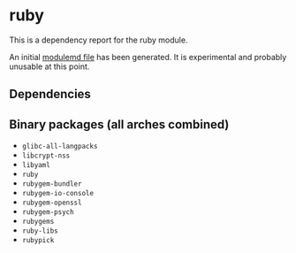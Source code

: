 # ruby
This is a dependency report for the ruby module.

An initial [modulemd file](ruby.yaml) has been generated. It is experimental and probably unusable at this point.
## Dependencies
## Binary packages (all arches combined)
* `glibc-all-langpacks`
* `libcrypt-nss`
* `libyaml`
* `ruby`
* `rubygem-bundler`
* `rubygem-io-console`
* `rubygem-openssl`
* `rubygem-psych`
* `rubygems`
* `ruby-libs`
* `rubypick`

